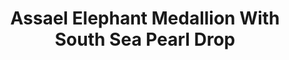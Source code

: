 ---
title: Assael Elephant Medallion With South Sea Pearl Drop
description: |
  A majestic Elephant head is rendered in bias relief 18K Gold Coin above a South Sea Pearl Drop in this elegant pendant necklace.
specs: |
  12.9mm x 14.1mm South Sea Cultured Pearl Drop with 0.05 carats of White Diamonds, set in 18K Yellow Gold.
images:
  - assael-elephant-medallion-with-south-sea-pearl-drop.jpg
category: Julie Parker Endangered Species
tags:
  - necklaces
---